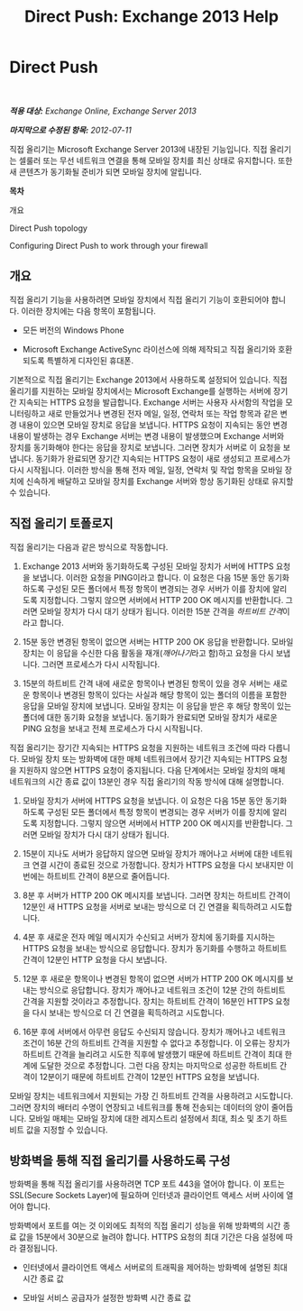 ﻿---
title: 'Direct Push: Exchange 2013 Help'
TOCTitle: Direct Push
ms:assetid: 373c1629-3d4b-4828-b014-9e103de4ef25
ms:mtpsurl: https://technet.microsoft.com/ko-kr/library/Aa997252(v=EXCHG.150)
ms:contentKeyID: 50482865
ms.date: 05/22/2018
mtps_version: v=EXCHG.150
ms.translationtype: MT
---

# Direct Push

 

_**적용 대상:** Exchange Online, Exchange Server 2013_

_**마지막으로 수정된 항목:** 2012-07-11_

직접 올리기는 Microsoft Exchange Server 2013에 내장된 기능입니다. 직접 올리기는 셀룰러 또는 무선 네트워크 연결을 통해 모바일 장치를 최신 상태로 유지합니다. 또한 새 콘텐츠가 동기화될 준비가 되면 모바일 장치에 알립니다.

**목차**

개요

Direct Push topology

Configuring Direct Push to work through your firewall

## 개요

직접 올리기 기능을 사용하려면 모바일 장치에서 직접 올리기 기능이 호환되어야 합니다. 이러한 장치에는 다음 항목이 포함됩니다.

  - 모든 버전의 Windows Phone

  - Microsoft Exchange ActiveSync 라이선스에 의해 제작되고 직접 올리기와 호환되도록 특별하게 디자인된 휴대폰.

기본적으로 직접 올리기는 Exchange 2013에서 사용하도록 설정되어 있습니다. 직접 올리기를 지원하는 모바일 장치에서는 Microsoft Exchange를 실행하는 서버에 장기간 지속되는 HTTPS 요청을 발급합니다. Exchange 서버는 사용자 사서함의 작업을 모니터링하고 새로 만들었거나 변경된 전자 메일, 일정, 연락처 또는 작업 항목과 같은 변경 내용이 있으면 모바일 장치로 응답을 보냅니다. HTTPS 요청이 지속되는 동안 변경 내용이 발생하는 경우 Exchange 서버는 변경 내용이 발생했으며 Exchange 서버와 장치를 동기화해야 한다는 응답을 장치로 보냅니다. 그러면 장치가 서버로 이 요청을 보냅니다. 동기화가 완료되면 장기간 지속되는 HTTPS 요청이 새로 생성되고 프로세스가 다시 시작됩니다. 이러한 방식을 통해 전자 메일, 일정, 연락처 및 작업 항목을 모바일 장치에 신속하게 배달하고 모바일 장치를 Exchange 서버와 항상 동기화된 상태로 유지할 수 있습니다.

## 직접 올리기 토폴로지

직접 올리기는 다음과 같은 방식으로 작동합니다.

1.  Exchange 2013 서버와 동기화하도록 구성된 모바일 장치가 서버에 HTTPS 요청을 보냅니다. 이러한 요청을 PING이라고 합니다. 이 요청은 다음 15분 동안 동기화하도록 구성된 모든 폴더에서 특정 항목이 변경되는 경우 서버가 이를 장치에 알리도록 지정합니다. 그렇지 않으면 서버에서 HTTP 200 OK 메시지를 반환합니다. 그러면 모바일 장치가 다시 대기 상태가 됩니다. 이러한 15분 간격을 *하트비트 간격*이라고 합니다.

2.  15분 동안 변경된 항목이 없으면 서버는 HTTP 200 OK 응답을 반환합니다. 모바일 장치는 이 응답을 수신한 다음 활동을 재개(*깨어나기*라고 함)하고 요청을 다시 보냅니다. 그러면 프로세스가 다시 시작됩니다.

3.  15분의 하트비트 간격 내에 새로운 항목이나 변경된 항목이 있을 경우 서버는 새로운 항목이나 변경된 항목이 있다는 사실과 해당 항목이 있는 폴더의 이름을 포함한 응답을 모바일 장치에 보냅니다. 모바일 장치는 이 응답을 받은 후 해당 항목이 있는 폴더에 대한 동기화 요청을 보냅니다. 동기화가 완료되면 모바일 장치가 새로운 PING 요청을 보내고 전체 프로세스가 다시 시작됩니다.

직접 올리기는 장기간 지속되는 HTTPS 요청을 지원하는 네트워크 조건에 따라 다릅니다. 모바일 장치 또는 방화벽에 대한 매체 네트워크에서 장기간 지속되는 HTTPS 요청을 지원하지 않으면 HTTPS 요청이 중지됩니다. 다음 단계에서는 모바일 장치의 매체 네트워크의 시간 종료 값이 13분인 경우 직접 올리기의 작동 방식에 대해 설명합니다.

1.  모바일 장치가 서버에 HTTPS 요청을 보냅니다. 이 요청은 다음 15분 동안 동기화하도록 구성된 모든 폴더에서 특정 항목이 변경되는 경우 서버가 이를 장치에 알리도록 지정합니다. 그렇지 않으면 서버에서 HTTP 200 OK 메시지를 반환합니다. 그러면 모바일 장치가 다시 대기 상태가 됩니다.

2.  15분이 지나도 서버가 응답하지 않으면 모바일 장치가 깨어나고 서버에 대한 네트워크 연결 시간이 종료된 것으로 가정합니다. 장치가 HTTPS 요청을 다시 보내지만 이번에는 하트비트 간격이 8분으로 줄어듭니다.

3.  8분 후 서버가 HTTP 200 OK 메시지를 보냅니다. 그러면 장치는 하트비트 간격이 12분인 새 HTTPS 요청을 서버로 보내는 방식으로 더 긴 연결을 획득하려고 시도합니다.

4.  4분 후 새로운 전자 메일 메시지가 수신되고 서버가 장치에 동기화를 지시하는 HTTPS 요청을 보내는 방식으로 응답합니다. 장치가 동기화를 수행하고 하트비트 간격이 12분인 HTTP 요청을 다시 보냅니다.

5.  12분 후 새로운 항목이나 변경된 항목이 없으면 서버가 HTTP 200 OK 메시지를 보내는 방식으로 응답합니다. 장치가 깨어나고 네트워크 조건이 12분 간의 하트비트 간격을 지원할 것이라고 추정합니다. 장치는 하트비트 간격이 16분인 HTTPS 요청을 다시 보내는 방식으로 더 긴 연결을 획득하려고 시도합니다.

6.  16분 후에 서버에서 아무런 응답도 수신되지 않습니다. 장치가 깨어나고 네트워크 조건이 16분 간의 하트비트 간격을 지원할 수 없다고 추정합니다. 이 오류는 장치가 하트비트 간격을 늘리려고 시도한 직후에 발생했기 때문에 하트비트 간격이 최대 한계에 도달한 것으로 추정합니다. 그런 다음 장치는 마지막으로 성공한 하트비트 간격이 12분이기 때문에 하트비트 간격이 12분인 HTTPS 요청을 보냅니다.

모바일 장치는 네트워크에서 지원되는 가장 긴 하트비트 간격을 사용하려고 시도합니다. 그러면 장치의 배터리 수명이 연장되고 네트워크를 통해 전송되는 데이터의 양이 줄어듭니다. 모바일 매체는 모바일 장치에 대한 레지스트리 설정에서 최대, 최소 및 초기 하트비트 값을 지정할 수 있습니다.

## 방화벽을 통해 직접 올리기를 사용하도록 구성

방화벽을 통해 직접 올리기를 사용하려면 TCP 포트 443을 열어야 합니다. 이 포트는 SSL(Secure Sockets Layer)에 필요하며 인터넷과 클라이언트 액세스 서버 사이에 열어야 합니다.

방화벽에서 포트를 여는 것 이외에도 최적의 직접 올리기 성능을 위해 방화벽의 시간 종료 값을 15분에서 30분으로 늘려야 합니다. HTTPS 요청의 최대 기간은 다음 설정에 따라 결정됩니다.

  - 인터넷에서 클라이언트 액세스 서버로의 트래픽을 제어하는 방화벽에 설명된 최대 시간 종료 값

  - 모바일 서비스 공급자가 설정한 방화벽 시간 종료 값

